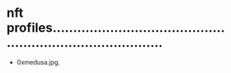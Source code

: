 # nft profiles................................................................................
- 0xmedusa.jpg.
